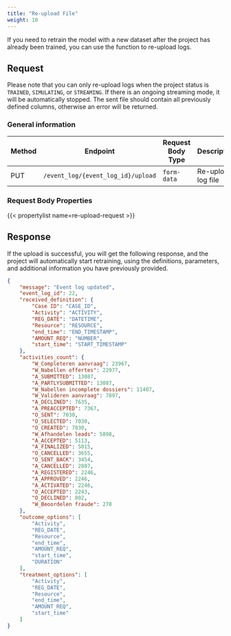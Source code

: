```yaml
---
title: "Re-upload File"
weight: 10
---
```


If you need to retrain the model with a new dataset after the project has already been trained, you can use the function to re-upload logs.

## Request

Please note that you can only re-upload logs when the project status is `TRAINED`, `SIMULATING`, or `STREAMING`. If there is an ongoing streaming mode, it will be automatically stopped. The sent file should contain all previously defined columns, otherwise an error will be returned.

### General information

| Method | Endpoint | Request Body Type	 | Description |
| ------ | -------- | ----------------- | ----------- |
| PUT | `/event_log/{event_log_id}/upload` | `form-data` | Re-upload log file |

### Request Body Properties

{{< propertylist name=re-upload-request >}}

## Response

If the upload is successful, you will get the following response, and the project will automatically start retraining, using the definitions, parameters, and additional information you have previously provided.

```json
{
    "message": "Event log updated",
    "event_log_id": 22,
    "received_definition": {
        "Case ID": "CASE_ID",
        "Activity": "ACTIVITY",
        "REG_DATE": "DATETIME",
        "Resource": "RESOURCE",
        "end_time": "END_TIMESTAMP",
        "AMOUNT_REQ": "NUMBER",
        "start_time": "START_TIMESTAMP"
    },
    "activities_count": {
        "W_Completeren aanvraag": 23967,
        "W_Nabellen offertes": 22977,
        "A_SUBMITTED": 13087,
        "A_PARTLYSUBMITTED": 13087,
        "W_Nabellen incomplete dossiers": 11407,
        "W_Valideren aanvraag": 7897,
        "A_DECLINED": 7635,
        "A_PREACCEPTED": 7367,
        "O_SENT": 7030,
        "O_SELECTED": 7030,
        "O_CREATED": 7030,
        "W_Afhandelen leads": 5898,
        "A_ACCEPTED": 5113,
        "A_FINALIZED": 5015,
        "O_CANCELLED": 3655,
        "O_SENT_BACK": 3454,
        "A_CANCELLED": 2807,
        "A_REGISTERED": 2246,
        "A_APPROVED": 2246,
        "A_ACTIVATED": 2246,
        "O_ACCEPTED": 2243,
        "O_DECLINED": 802,
        "W_Beoordelen fraude": 270
    },
    "outcome_options": [
        "Activity",
        "REG_DATE",
        "Resource",
        "end_time",
        "AMOUNT_REQ",
        "start_time",
        "DURATION"
    ],
    "treatment_options": [
        "Activity",
        "REG_DATE",
        "Resource",
        "end_time",
        "AMOUNT_REQ",
        "start_time"
    ]
}
```
